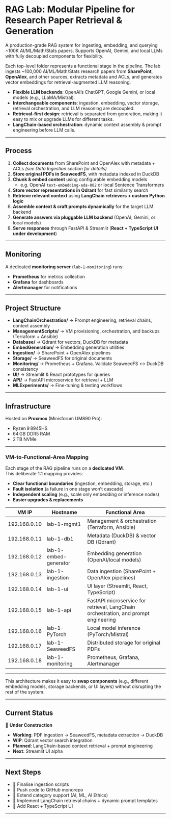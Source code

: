 # RAG Lab: Modular Pipeline for Research Paper Retrieval & Generation  

A production-grade RAG system for ingesting, embedding, and querying ~100K AI/ML/Math/Stats papers. Supports OpenAI, Gemini, and local LLMs with fully decoupled components for flexibility.  

Each top-level folder represents a functional stage in the pipeline. The lab ingests ~100,000 AI/ML/Math/Stats research papers from **SharePoint**, **OpenAlex**, and other sources, extracts metadata and ACLs, and generates vector embeddings for retrieval-augmented LLM reasoning.  

- **Flexible LLM backends**: OpenAI’s ChatGPT, Google Gemini, or local models (e.g., LLaMA/Mistral).  
- **Interchangeable components**: ingestion, embedding, vector storage, retrieval orchestration, and LLM reasoning are decoupled.  
- **Retrieval-first design**: retrieval is separated from generation, making it easy to mix or upgrade LLMs for different tasks.  
- **LangChain-based orchestration**: dynamic context assembly & prompt engineering before LLM calls.  

---

## Process  

1. **Collect documents** from SharePoint and OpenAlex with metadata + ACLs *(see Data Ingestion section for details)*  
2. **Store original PDFs in SeaweedFS**, with metadata indexed in DuckDB  
3. **Chunk & embed content** using configurable embedding models  
   - e.g. OpenAI `text-embedding-ada-002` or local Sentence Transformers  
4. **Store vector representations in Qdrant** for fast similarity search  
5. **Retrieve relevant context** using **LangChain retrievers + custom Python logic**  
6. **Assemble context & craft prompts dynamically** for the target LLM backend  
7. **Generate answers via pluggable LLM backend** (OpenAI, Gemini, or local models)  
8. **Serve responses** through FastAPI & Streamlit (**React + TypeScript UI under development**)  

---

## Monitoring  

A dedicated **monitoring server** (`lab-1-monitoring`) runs:  
- **Prometheus** for metrics collection  
- **Grafana** for dashboards  
- **Alertmanager** for notifications  

---

## Project Structure  

- **LangChainOrchestration/** → Prompt engineering, retrieval chains, context assembly  
- **ManagementScripts/** → VM provisioning, orchestration, and backups (Terraform + Ansible)  
- **Database/** → Qdrant for vectors, DuckDB for metadata  
- **EmbedGeneration/** → Embedding generation utilities  
- **Ingestion/** → SharePoint + OpenAlex pipelines  
- **Storage/** → SeaweedFS for original documents  
- **Monitoring/** → Prometheus + Grafana. Validate SeaweedFS ↔ DuckDB consistency  
- **UI/** → Streamlit & React prototypes for queries  
- **API/** → FastAPI microservice for retrieval + LLM  
- **MLExperiments/** → Fine-tuning & testing workflows  

---

## Infrastructure  

Hosted on **Proxmox** (Minisforum UM890 Pro):  
- Ryzen 9 8945HS  
- 64 GB DDR5 RAM  
- 2 TB NVMe  

---

### VM-to-Functional-Area Mapping  

Each stage of the RAG pipeline runs on a **dedicated VM**.  
This deliberate 1:1 mapping provides:  
- **Clear functional boundaries** (ingestion, embedding, storage, etc.)  
- **Fault isolation** (a failure in one stage won’t cascade)  
- **Independent scaling** (e.g., scale only embedding or inference nodes)  
- **Easier upgrades & replacements**  

| VM IP         | Hostname            | Functional Area             |
|---------------|--------------------|-----------------------------|
| 192.168.0.10  | lab-1-mgmt1        | Management & orchestration (Terraform, Ansible) |
| 192.168.0.11  | lab-1-db1          | Metadata (DuckDB) & vector DB (Qdrant) |
| 192.168.0.12  | lab-1-embed-generator | Embedding generation (OpenAI/local models) |
| 192.168.0.13  | lab-1-ingestion    | Data ingestion (SharePoint + OpenAlex pipelines) |
| 192.168.0.14  | lab-1-ui           | UI layer (Streamlit, React, TypeScript) |
| 192.168.0.15  | lab-1-api          | FastAPI microservice for retrieval, LangChain orchestration, and prompt engineering  |
| 192.168.0.16  | lab-1-PyTorch      | Local model inference (PyTorch/Mistral) |
| 192.168.0.17  | lab-1-SeaweedFS    | Distributed storage for original PDFs |
| 192.168.0.18  | lab-1-monitoring   | Prometheus, Grafana, Alertmanager |

---

This architecture makes it easy to **swap components** (e.g., different embedding models, storage backends, or UI layers) without disrupting the rest of the system.

---

## Current Status  
🚧 **Under Construction**  

- **Working**: PDF ingestion → SeaweedFS, metadata extraction → DuckDB  
- **WIP**: Qdrant vector search integration  
- **Planned**: LangChain-based context retrieval + prompt engineering  
- **Next**: Streamlit UI alpha  

---

## Next Steps  

- 🔄 Finalise ingestion scripts  
- 🔄 Push code to GitHub monorepo  
- 🔄 Extend category support (AI, ML, AI Ethics)  
- 🔄 Implement LangChain retrieval chains + dynamic prompt templates  
- 🔄 Add React + TypeScript UI  

---
